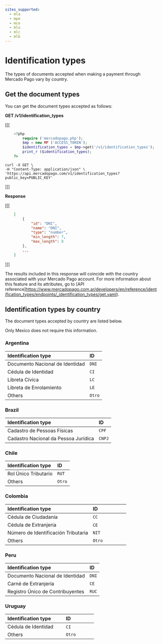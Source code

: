 ```yaml
---
sites_supported:
  - mla
  - mpe
  - mco
  - mlu
  - mlc
  - mlb
---
```


# Identification types

The types of documents accepted when making a payment through Mercado Pago vary by country.

## Get the document types

You can get the document types accepted as follows:

**GET /v1/identification_types**


[[[
```php
	<?php
		require ('mercadopago.php');
		$mp = new MP ('ACCESS_TOKEN');
		$identification_types = $mp->get('/v1/identification_types');
		print_r ($identification_types);
	?>
```
```curl
curl -X GET \
-H "Content-Type: application/json" \
'https://api.mercadopago.com/v1/identification_types?public_key=PUBLIC_KEY'
```
]]]

**Response**


[[[
```json
	[
		{
		    "id": "DNI",
		    "name": "DNI",
		    "type": "number",
		    "min_length": 7,
		    "max_length": 8
  		},
  		...
  	]
```
]]]

The results included in this response will coincide with the country associated with your Mercado Pago account. For more information about this feature and its attributes, go to  [API reference]https://www.mercadopago.com.ar/developers/en/reference/identification_types/endpoints/_identification_types/get.yaml).

## Identification types by country

The document types accepted by country are listed below.

Only Mexico does not require this information.

### Argentina

Identification type             | ID                       |
:------------------------------ | :----------------------- |
Documento Nacional de Identidad | `DNI`                    |
Cédula de Identidad             | `CI`                     |
Libreta Cívica                  | `LC`                     |
Libreta de Enrolamiento         | `LE`                     |
Others                          | `Otro`                   |

### Brazil

Identification type         | ID                       |
:-------------------------- | :----------------------- |
Cadastro de Pessoas Físicas | `CPF`                    |
Cadastro Nacional da Pessoa Jurídica | `CNPJ`                   |


### Chile

Identification type        | ID                       |
:------------------------- | :----------------------- |
Rol Único Tributario       | `RUT`                    |
Others                     | `Otro`                   |

### Colombia

Identification type                 | ID                       |
:---------------------------------- | :----------------------- |
Cédula de Ciudadanía                | `CC`                     |
Cédula de Extranjeria               | `CE`                     |
Número de Identificación Tributaria | `NIT`                    |
Others                              | `Otro`                   |

### Peru

Identification type              | ID                       |
:------------------------------- | :----------------------- |
Documento Nacional de Identidad  | `DNI`                    |
Carné de Extranjería             | `CE`                     |
Registro Único de Contribuyentes | `RUC`                    |

### Uruguay

Identification type        | ID                       |
:------------------------- | :----------------------- |
Cédula de Identidad        | `CI`                     |
Others                     | `Otro`                   |

